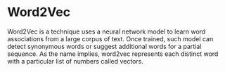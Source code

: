 # Word2Vec

Word2Vec is a technique uses a neural network model to learn word associations from a large corpus of text. Once trained, such model can detect synonymous words or suggest additional words for a partial sequence. As the name implies, word2vec represents each distinct word with a particular list of numbers called vectors.

